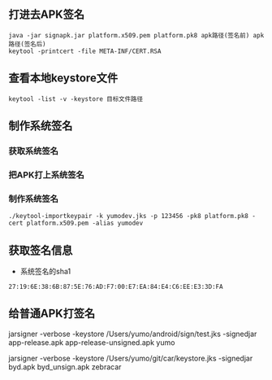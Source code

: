 ## 打进去APK签名


```
java -jar signapk.jar platform.x509.pem platform.pk8 apk路径(签名前) apk路径(签名后)
keytool -printcert -file META-INF/CERT.RSA
```

## 查看本地keystore文件

```
keytool -list -v -keystore 目标文件路径
```

## 制作系统签名

### 获取系统签名

### 把APK打上系统签名

### 制作系统签名

`./keytool-importkeypair -k yumodev.jks -p 123456 -pk8 platform.pk8 -cert platform.x509.pem -alias yumodev
`

## 获取签名信息

* 系统签名的sha1

`27:19:6E:38:6B:87:5E:76:AD:F7:00:E7:EA:84:E4:C6:EE:E3:3D:FA
`


## 给普通APK打签名

jarsigner -verbose -keystore /Users/yumo/android/sign/test.jks -signedjar app-release.apk app-release-unsigned.apk yumo

jarsigner -verbose -keystore /Users/yumo/git/car/keystore.jks -signedjar byd.apk byd_unsign.apk zebracar




